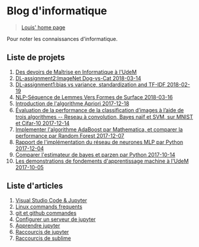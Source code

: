 # Blog d'informatique

> [Louis' home page](https://louis-udm.github.io)

Pour noter les connaissances d'informatique.

## Liste de projets

1. [Des devoirs de Maîtrise en Informatique à l'UdeM](https://github.com/Louis-udm/Devoirs-Maitrise-UdeM)
4. [DL-assignment2:ImageNet Dog-vs-Cat 2018-03-14](https://github.com/Louis-udm/Devoirs-Maitrise-UdeM/tree/master/Assignments%20of%20IFT6135-Apprentissage%20de%20représentations/assignment2-ImageNet-Dog-vs-Cat)
4. [DL-assignment1:bias vs variance, standardization and TF-IDF 2018-02-19](https://github.com/Louis-udm/Devoirs-Maitrise-UdeM/tree/master/Assignments%20of%20IFT6135-Apprentissage%20de%20représentations/assignment1-bias-vs-variance-and-standardization-and-tf-idf)
4. [NLP-Séquence de Lemmes Vers Formes de Surface 2018-03-16](https://github.com/Louis-udm/Devoirs-Maitrise-UdeM/tree/master/Devoirs%20de%20IFT6285-Traitements%20automatique%20des%20langues%20naturelles/TP1-Séquence%20de%20Lemmes%20Vers%20Formes%20de%20Surface)
4. [Introduction de l'algorithme Apriori 2017-12-18](https://github.com/Louis-udm/Devoirs-Maitrise-UdeM/tree/master/Projet%20de%20IFT6141-Reconnaissance%20des%20formes)
4. [Évaluation de la performance de la classiﬁcation d’images à l’aide de trois algorithmes -- Reseau à convolution, Bayes naïf et SVM, sur MNIST et Cifar-10 2017-12-14](https://github.com/Louis-udm/Devoirs-Maitrise-UdeM/tree/master/Projet%20de%20IFT6390-Fondements%20de%20l'apprentissage%20machine)
4. [Implementer l'algorithme AdaBoost par Mathematica, et comparer la performance par Random Forest 2017-12-07](https://github.com/Louis-udm/Devoirs-Maitrise-UdeM/tree/master/Algorithmes/AdaBoost)
4. [Rapport de l'implémentation du réseau de neurones MLP par Python 2017-12-04](https://github.com/Louis-udm/Devoirs-Maitrise-UdeM/blob/master/Devoirs%20de%20IFT6390-Fondements%20de%20l'apprentissage%20machine/Devoir2/Rapport%2Bde%2BIFT6390%2BDevoirs%2B3.pdf)
4. [Comparer l'estimateur de bayes et parzen par Python 2017-10-14](https://github.com/Louis-udm/Devoirs-Maitrise-UdeM/blob/master/Devoirs%20de%20IFT6390-Fondements%20de%20l'apprentissage%20machine/Devoir1/IFT6390%20Devoirs%201%20-%20TP2%20-%20ZhibinLu%20and%20XiaochengLiu.ipynb) 
4. [Les demonstrations de fondements d'apprentissage machine à l'UdeM 2017-10-05](https://github.com/Louis-udm/ift-labo)

## Liste d'articles
1. [Visual Studio Code & Jupyter](https://github.com/Louis-udm/Blog/blob/master/vscode%2Bjupyter.md)
4. [Linux commands frequents](https://github.com/Louis-udm/Blog/blob/master/Linux_command.md)
1. [git et github commandes](https://github.com/Louis-udm/Blog/blob/master/git-and-github-readme.md)
4. [Configurer un serveur de jupyter](https://github.com/Louis-udm/Blog/blob/master/jupyter-configur_serveur.md)
4. [Apprendre jupyter](https://github.com/Louis-udm/Blog/blob/master/jupyter-helloworld.ipynb)
4. [Raccourcis de jupyter](https://github.com/Louis-udm/Blog/blob/master/jupyter-shortcutkeys.md)
4. [Raccourcis de sublime](https://github.com/Louis-udm/Blog/blob/master/sublime-readme.md)